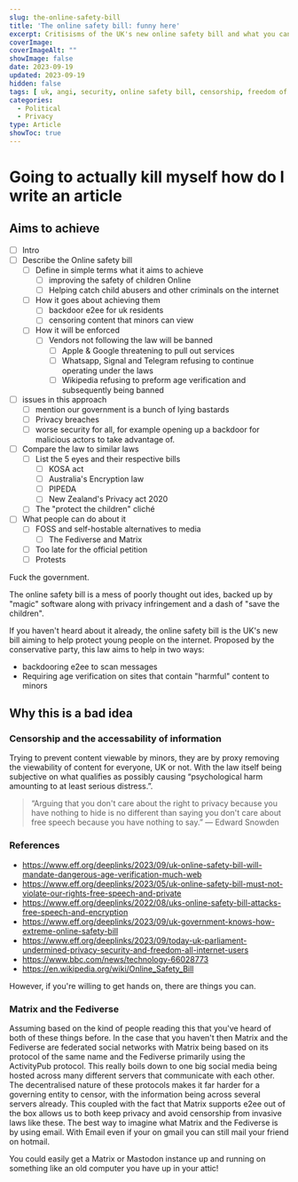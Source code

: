 ```yaml
---
slug: the-online-safety-bill
title: 'The online safety bill: funny here'
excerpt: Critisisms of the UK's new online safety bill and what you can do about it.
coverImage: 
coverImageAlt: ""
showImage: false
date: 2023-09-19
updated: 2023-09-19
hidden: false
tags: [ uk, angi, security, online safety bill, censorship, freedom of speech, social media, privacy, invasion of privacy, matrix, e2ee, encryption, surveillance, 5 eyes, five eyes, UK, United Kingdom, Britain, britain, united kingdom, Great Britain, great britain, GB ]
categories:
  - Political
  - Privacy
type: Article
showToc: true
---
```


# Going to actually kill myself how do I write an article



## Aims to achieve
- [ ] Intro
- [ ] Describe the Online safety bill
    - [ ] Define in simple terms what it aims to achieve
        - [ ] improving the safety of children Online
        - [ ] Helping catch child abusers and other criminals on the internet
    - [ ] How it goes about achieving them
        - [ ] backdoor e2ee for uk residents
        - [ ] censoring content that minors can view
    - [ ] How it will be enforced
        - [ ] Vendors not following the law will be banned
            - [ ] Apple & Google threatening to pull out services
            - [ ] Whatsapp, Signal and Telegram refusing to continue operating under the laws
            - [ ] Wikipedia refusing to preform age verification and subsequently being banned
- [ ] issues in this approach
    - [ ] mention our government is a bunch of lying bastards
    - [ ] Privacy breaches
    - [ ] worse security for all, for example opening up a backdoor for malicious actors to take advantage of.
- [ ] Compare the law to similar laws
    - [ ] List the 5 eyes and their respective bills
        - [ ] KOSA act
        - [ ] Australia's Encryption law
        - [ ] PIPEDA
        - [ ] New Zealand's Privacy act 2020
    - [ ] The "protect the children" cliché
- [ ] What people can do about it
    - [ ] FOSS and self-hostable alternatives to media
        - [ ] The Fediverse and Matrix
    - [ ] Too late for the official petition
    - [ ] Protests

Fuck the government.

The online safety bill is a mess of poorly thought out ides, backed up by "magic" software along with privacy infringement and a dash of "save the children".

If you haven't heard about it already, the online safety bill is the UK's new bill aiming to help protect young people on the internet.
Proposed by the conservative party, this law aims to help in two ways:
- backdooring e2ee to scan messages
- Requiring age verification on sites that contain "harmful" content to minors

## Why this is a bad idea
### Censorship and the accessability of information
Trying to prevent content viewable by minors, they are by proxy removing the viewability of content for everyone, UK or not.
With the law itself being subjective on what qualifies as possibly causing “psychological harm amounting to at least serious distress.”.

> “Arguing that you don't care about the right to privacy because you have nothing to hide is no different than saying you don't care about free speech because you have nothing to say.”
― Edward Snowden

### References

- https://www.eff.org/deeplinks/2023/09/uk-online-safety-bill-will-mandate-dangerous-age-verification-much-web
- https://www.eff.org/deeplinks/2023/05/uk-online-safety-bill-must-not-violate-our-rights-free-speech-and-private
- https://www.eff.org/deeplinks/2022/08/uks-online-safety-bill-attacks-free-speech-and-encryption
- https://www.eff.org/deeplinks/2023/09/uk-government-knows-how-extreme-online-safety-bill
- https://www.eff.org/deeplinks/2023/09/today-uk-parliament-undermined-privacy-security-and-freedom-all-internet-users
- https://www.bbc.com/news/technology-66028773
- https://en.wikipedia.org/wiki/Online_Safety_Bill














However, if you're willing to get hands on, there are things you can.

### Matrix and the Fediverse
Assuming based on the kind of people reading this that you've heard of both of these things before.
In the case that you haven't then Matrix and the Fediverse are federated social networks with Matrix being based on its protocol of the same name and the Fediverse primarily using the ActivityPub protocol. 
This really boils down to one big social media being hosted across many different servers that communicate with each other.
The decentralised nature of these protocols makes it far harder for a governing entity to censor, with the information being across several servers already.
This coupled with the fact that Matrix supports e2ee out of the box allows us to both keep privacy and avoid censorship from invasive laws like these.
The best way to imagine what Matrix and the Fediverse is by using email. With Email even if your on gmail you can still mail your friend on hotmail.

You could easily get a Matrix or Mastodon instance up and running on something like an old computer you have up in your attic!
